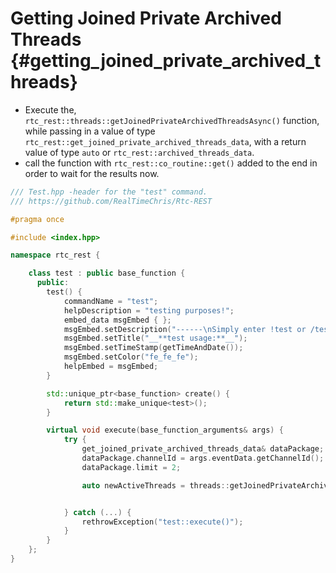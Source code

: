 Getting Joined Private Archived Threads {#getting_joined_private_archived_threads}
============
- Execute the, `rtc_rest::threads::getJoinedPrivateArchivedThreadsAsync()` function, while passing in a value of type `rtc_rest::get_joined_private_archived_threads_data`, with a return value of type `auto` or `rtc_rest::archived_threads_data`.
- call the function with `rtc_rest::co_routine::get()` added to the end in order to wait for the results now.

```cpp
/// Test.hpp -header for the "test" command.
/// https://github.com/RealTimeChris/Rtc-REST

#pragma once

#include <index.hpp>

namespace rtc_rest {

	class test : public base_function {
	  public:
		test() {
			commandName = "test";
			helpDescription = "testing purposes!";
			embed_data msgEmbed { };
			msgEmbed.setDescription("------\nSimply enter !test or /test!\n------");
			msgEmbed.setTitle("__**test usage:**__");
			msgEmbed.setTimeStamp(getTimeAndDate());
			msgEmbed.setColor("fe_fe_fe");
			helpEmbed = msgEmbed;
		}

		std::unique_ptr<base_function> create() {
			return std::make_unique<test>();
		}

		virtual void execute(base_function_arguments& args) {
			try {
				get_joined_private_archived_threads_data& dataPackage;
				dataPackage.channelId = args.eventData.getChannelId();
				dataPackage.limit = 2;

				auto newActiveThreads = threads::getJoinedPrivateArchivedThreadsAsync(dataPackage).get();


			} catch (...) {
				rethrowException("test::execute()");
			}
		}
	};
}
```
